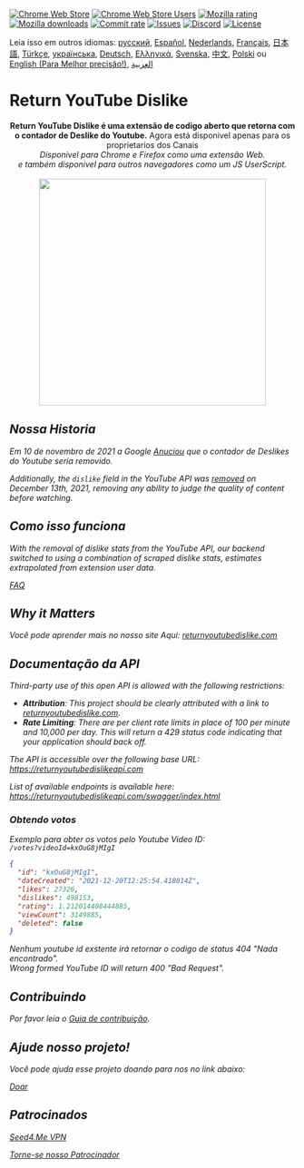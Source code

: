 [![Chrome Web Store](https://img.shields.io/chrome-web-store/stars/gebbhagfogifgggkldgodflihgfeippi?label=Chrome%20Rating&style=flat&logo=google)](https://chromewebstore.google.com/detail/return-youtube-dislike/gebbhagfogifgggkldgodflihgfeippi)
[![Chrome Web Store Users](https://img.shields.io/chrome-web-store/users/gebbhagfogifgggkldgodflihgfeippi?label=Chrome%20Users&style=flat&logo=google)](https://chromewebstore.google.com/detail/return-youtube-dislike/gebbhagfogifgggkldgodflihgfeippi)
[![Mozilla rating](https://img.shields.io/amo/stars/return-youtube-dislikes?label=Firefox%20Rating&style=flat&logo=firefox)](https://addons.mozilla.org/en-US/firefox/addon/return-youtube-dislikes/)
[![Mozilla downloads](https://img.shields.io/amo/users/return-youtube-dislikes?label=Firefox%20Users&style=flat&logo=firefox)](https://addons.mozilla.org/en-US/firefox/addon/return-youtube-dislikes/)
[![Commit rate](https://img.shields.io/github/commit-activity/m/Anarios/return-youtube-dislike?label=Commits&style=flat)](https://github.com/Anarios/return-youtube-dislike/commits/main)
[![Issues](https://img.shields.io/github/issues/Anarios/return-youtube-dislike?style=flat&label=Issues)](https://github.com/Anarios/return-youtube-dislike/issues)
[![Discord](https://img.shields.io/discord/909435648170160229?label=Discord&style=flat&logo=discord)](https://discord.gg/UMxyMmCgfF)
[![License](https://img.shields.io/badge/License-GPLv3-blue.svg?style=flat)](https://github.com/Anarios/return-youtube-dislike/blob/main/LICENSE)

Leia isso em outros idiomas: [русский](READMEru.md), [Español](READMEes.md), [Nederlands](READMEnl.md), [Français](READMEfr.md), [日本語](READMEja.md), [Türkçe](READMEtr.md), [українська](READMEuk.md), [Deutsch](READMEde.md), [Ελληνικά](READMEgr.md), [Svenska](READMEsv.md), [中文](READMEcn.md), [Polski](READMEpl.md) ou [English (Para Melhor precisão!)](README.md), [العربية](READMEar.md)


# Return YouTube Dislike


<p align="center">
    <b>Return YouTube Dislike é uma extensão de codigo aberto que retorna com o contador de Deslike do Youtube.</b></i> Agora está disponivel apenas para os proprietarios dos Canais<i><br>
       Disponivel para Chrome e Firefox como uma extensão Web.<br>
       e também disponivel para outros navegadores como um JS UserScript.<br><br>
    <img width="400px" src="https://user-images.githubusercontent.com/18729296/141743755-2be73297-250e-4cd1-ac93-8978c5a39d10.png"/>
</p>

## Nossa Historia

Em 10 de novembro de 2021 a Google [Anuciou](https://blog.youtube/news-and-events/update-to-youtube/) que o contador de Deslikes do Youtube seria removido. 

Additionally, the `dislike` field in the YouTube API was [removed](https://support.google.com/youtube/thread/134791097/update-to-youtube-dislike-counts) on December 13th, 2021, removing any ability to judge the quality of content before watching.

## Como isso funciona

With the removal of dislike stats from the YouTube API, our backend switched to using a combination of scraped dislike stats, estimates extrapolated from extension user data.

[FAQ](https://github.com/Anarios/return-youtube-dislike/blob/main/Docs/FAQ.md)

## Why it Matters

Você pode aprender mais no nosso site Aqui: [returnyoutubedislike.com](https://www.returnyoutubedislike.com/)

## Documentação da API

Third-party use of this open API is allowed with the following restrictions:

- **Attribution**: This project should be clearly attributed with a link to [returnyoutubedislike.com](https://returnyoutubedislike.com/).
- **Rate Limiting**: There are per client rate limits in place of 100 per minute and 10,000 per day. This will return a _429_ status code indicating that your application should back off.

The API is accessible over the following base URL:  
https://returnyoutubedislikeapi.com

List of available endpoints is available here:  
https://returnyoutubedislikeapi.com/swagger/index.html

### Obtendo votos

Exemplo para obter os votos pelo Youtube Video ID:  
`/votes?videoId=kxOuG8jMIgI`

```json
{
  "id": "kxOuG8jMIgI",
  "dateCreated": "2021-12-20T12:25:54.418014Z",
  "likes": 27326,
  "dislikes": 498153,
  "rating": 1.212014408444885,
  "viewCount": 3149885,
  "deleted": false
}
```

Nenhum youtube id exstente irá retornar o codigo de status _404_ "Nada encontrado".  
Wrong formed YouTube ID will return _400_ "Bad Request".

<!---
## Documentação da API

Você pode visualizar toda a documentação no Site.
[https://returnyoutubedislike.com/documentation/](https://returnyoutubedislike.com/documentation/) -->

## Contribuindo

Por favor leia o [Guia de contribuição](https://github.com/Anarios/return-youtube-dislike/blob/main/CONTRIBUTINGpt_BR.md).

## Ajude nosso projeto!

Você pode ajuda esse projeto doando para nos no link abaixo:

[Doar](https://returnyoutubedislike.com/donate)

## Patrocinados

[Seed4.Me VPN](https://www.seed4.me/users/register?gift=ReturnYoutubeDislike)

[Torne-se nosso Patrocinador](https://www.patreon.com/join/returnyoutubedislike/checkout?rid=8008601)

  